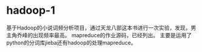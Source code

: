 # hadoop-1
基于Hadoop的小说词频分析项目，通过天龙八部这本书进行一次实验，发现，男主角乔峰的出现频率最高。
mapreduce的作业源码，已经列出。
主要是运用了python的分词库jieba还有hadoop的处理mapreduce。
